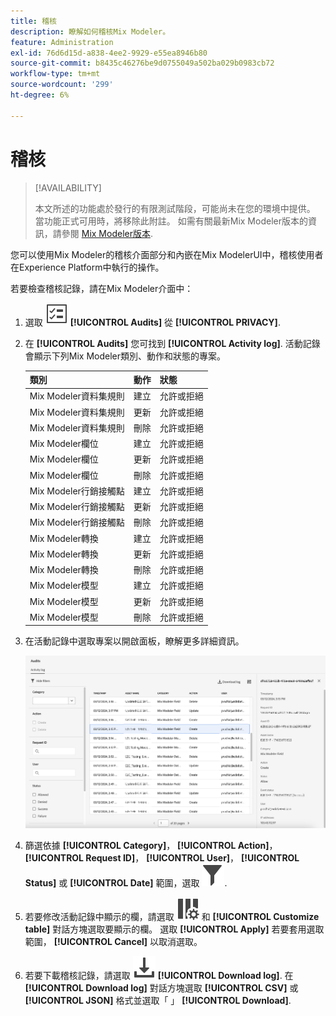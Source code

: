 ```yaml
---
title: 稽核
description: 瞭解如何稽核Mix Modeler。
feature: Administration
exl-id: 76d6d15d-a838-4ee2-9929-e55ea8946b80
source-git-commit: b8435c46276be9d0755049a502ba029b0983cb72
workflow-type: tm+mt
source-wordcount: '299'
ht-degree: 6%

---
```


# 稽核

>[!AVAILABILITY]
>
>本文所述的功能處於發行的有限測試階段，可能尚未在您的環境中提供。 當功能正式可用時，將移除此附註。 如需有關最新Mix Modeler版本的資訊，請參閱 [Mix Modeler版本](/help/releases/latest.md).

您可以使用Mix Modeler的稽核介面部分和內嵌在Mix ModelerUI中，稽核使用者在Experience Platform中執行的操作。

若要檢查稽核記錄，請在Mix Modeler介面中：

1. 選取 ![任務清單](../assets/icons/TaskList.svg) **[!UICONTROL Audits]** 從 **[!UICONTROL PRIVACY]**.

1. 在 **[!UICONTROL Audits]** 您可找到 **[!UICONTROL Activity log]**. 活動記錄會顯示下列Mix Modeler類別、動作和狀態的專案。

   | 類別 | 動作 | 狀態 |
   |---|---|---|
   | Mix Modeler資料集規則 | 建立 | 允許或拒絕 |
   | Mix Modeler資料集規則 | 更新 | 允許或拒絕 |
   | Mix Modeler資料集規則 | 刪除 | 允許或拒絕 |
   | Mix Modeler欄位 | 建立 | 允許或拒絕 |
   | Mix Modeler欄位 | 更新 | 允許或拒絕 |
   | Mix Modeler欄位 | 刪除 | 允許或拒絕 |
   | Mix Modeler行銷接觸點 | 建立 | 允許或拒絕 |
   | Mix Modeler行銷接觸點 | 更新 | 允許或拒絕 |
   | Mix Modeler行銷接觸點 | 刪除 | 允許或拒絕 |
   | Mix Modeler轉換 | 建立 | 允許或拒絕 |
   | Mix Modeler轉換 | 更新 | 允許或拒絕 |
   | Mix Modeler轉換 | 刪除 | 允許或拒絕 |
   | Mix Modeler模型 | 建立 | 允許或拒絕 |
   | Mix Modeler模型 | 更新 | 允許或拒絕 |
   | Mix Modeler模型 | 刪除 | 允許或拒絕 |

1. 在活動記錄中選取專案以開啟面板，瞭解更多詳細資訊。

   ![Mix Modeler稽核](../assets/mix-modeler-audit.png)

1. 篩選依據 **[!UICONTROL Category]**， **[!UICONTROL Action]**， **[!UICONTROL Request ID]**， **[!UICONTROL User]**， **[!UICONTROL Status]** 或 **[!UICONTROL Date]** 範圍，選取 ![篩選](../assets/icons/Filter.svg).

1. 若要修改活動記錄中顯示的欄，請選取 ![欄](../assets/icons/ColumnSetting.svg) 和 **[!UICONTROL Customize table]** 對話方塊選取要顯示的欄。 選取 **[!UICONTROL Apply]** 若要套用選取範圍， **[!UICONTROL Cancel]** 以取消選取。

1. 若要下載稽核記錄，請選取 ![下載](../assets/icons/Download.svg) **[!UICONTROL Download log]**. 在 **[!UICONTROL Download log]** 對話方塊選取 **[!UICONTROL CSV]** 或 **[!UICONTROL JSON]** 格式並選取「 」 **[!UICONTROL Download]**.
